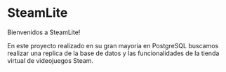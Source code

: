 # SteamLite

Bienvenidos a SteamLite!

En este proyecto realizado en su gran mayoria en PostgreSQL buscamos realizar una replica de la base de datos y las funcionalidades de la tienda virtual de videojuegos Steam. 
